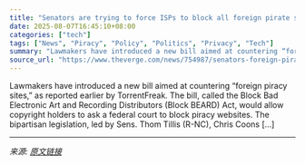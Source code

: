 ```yaml
---
title: "Senators are trying to force ISPs to block all foreign pirate sites"
date: 2025-08-07T16:45:10+08:00
categories: ["tech"]
tags: ["News", "Piracy", "Policy", "Politics", "Privacy", "Tech"]
summary: "Lawmakers have introduced a new bill aimed at countering “foreign piracy sites,” as reported earlier by TorrentFreak. The bill, called the Block Bad Electronic Art and Recording Distributors (Block BE"
source_url: "https://www.theverge.com/news/754987/senators-foreign-piracy-sites-block-beard-act"
---
```


Lawmakers have introduced a new bill aimed at countering “foreign piracy sites,” as reported earlier by TorrentFreak. The bill, called the Block Bad Electronic Art and Recording Distributors (Block BEARD) Act, would allow copyright holders to ask a federal court to block piracy websites. The bipartisan legislation, led by Sens. Thom Tillis (R-NC), Chris Coons [&#8230;]

---

*来源: [原文链接](https://www.theverge.com/news/754987/senators-foreign-piracy-sites-block-beard-act)*
